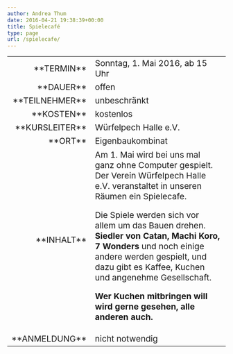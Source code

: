 ```yaml
---
author: Andrea Thum
date: 2016-04-21 19:38:39+00:00
title: Spielecafé
type: page
url: /spielecafe/
---
```


<table >
<tbody style="font-size: 1.2em;" >
<tr >

<td style="width: 20%; text-align: right;" >**TERMIN**
</td>

<td style="text-align: left;" >Sonntag, 1. Mai 2016, ab 15 Uhr

</td>
</tr>
<tr >

<td style="width: 20%; text-align: right;" >**DAUER**
</td>

<td style="text-align: left;" >offen
</td>
</tr>
<tr >

<td style="width: 20%; text-align: right;" >**TEILNEHMER**
</td>

<td style="text-align: left;" >unbeschränkt
</td>
</tr>
<tr >

<td style="width: 20%; text-align: right;" >**KOSTEN**
</td>

<td style="text-align: left;" >kostenlos
</td>
</tr>
<tr >

<td style="width: 20%; text-align: right;" >**KURSLEITER**
</td>

<td style="text-align: left;" >Würfelpech Halle e.V.
</td>
</tr>
<tr >

<td style="width: 20%; text-align: right;" >**ORT**
</td>

<td style="text-align: left;" >Eigenbaukombinat
</td>
</tr>
<tr >

<td style="width: 20%; text-align: right;" >**INHALT**
</td>

<td style="text-align: left;" >Am 1. Mai wird bei uns mal ganz ohne Computer gespielt. Der Verein Würfelpech Halle e.V. veranstaltet in unseren Räumen ein Spielecafe.

Die Spiele werden sich vor allem um das Bauen
drehen. **Siedler von Catan, Machi Koro, 7 Wonders** und noch einige andere werden gespielt, und dazu gibt es Kaffee, Kuchen und angenehme Gesellschaft.

**Wer Kuchen mitbringen will wird gerne gesehen, alle anderen auch.**
</td>
</tr>
<tr >

<td style="width: 20%; text-align: right;" >**ANMELDUNG**
</td>

<td style="text-align: left;" >nicht notwendig
</td>
</tr>
</tbody>
</table>
